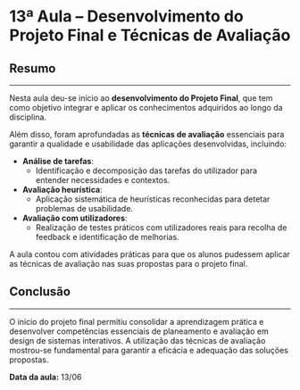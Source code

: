 # 13ª Aula – Desenvolvimento do Projeto Final e Técnicas de Avaliação

## Resumo

---

Nesta aula deu-se início ao **desenvolvimento do Projeto Final**, que tem como objetivo integrar e aplicar os conhecimentos adquiridos ao longo da disciplina.

Além disso, foram aprofundadas as **técnicas de avaliação** essenciais para garantir a qualidade e usabilidade das aplicações desenvolvidas, incluindo:

- **Análise de tarefas**:
  - Identificação e decomposição das tarefas do utilizador para entender necessidades e contextos.
- **Avaliação heurística**:
  - Aplicação sistemática de heurísticas reconhecidas para detetar problemas de usabilidade.
- **Avaliação com utilizadores**:
  - Realização de testes práticos com utilizadores reais para recolha de feedback e identificação de melhorias.

A aula contou com atividades práticas para que os alunos pudessem aplicar as técnicas de avaliação nas suas propostas para o projeto final.

## Conclusão

---

O início do projeto final permitiu consolidar a aprendizagem prática e desenvolver competências essenciais de planeamento e avaliação em design de sistemas interativos. A utilização das técnicas de avaliação mostrou-se fundamental para garantir a eficácia e adequação das soluções propostas.

**Data da aula:** 13/06
